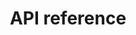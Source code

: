 ---
pcx_content_type: navigation
title: API reference
external_link: https://developers.cloudflare.com/api/operations/email-routing-destination-addresses-list-destination-addresses
weight: 9
_build:
  publishResources: false
  render: never
---